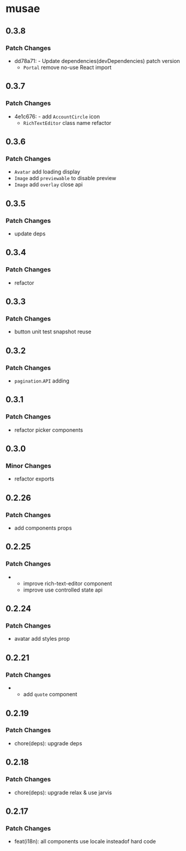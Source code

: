 # musae

## 0.3.8

### Patch Changes

- dd78a71: - Update dependencies(devDependencies) patch version
  - `Portal` remove no-use React import

## 0.3.7

### Patch Changes

- 4e1c676: - add `AccountCircle` icon
  - `RichTextEditor` class name refactor

## 0.3.6

### Patch Changes

- `Avatar` add loading display
- `Image` add `previewable` to disable preview
- `Image` add `overlay` close api

## 0.3.5

### Patch Changes

- update deps

## 0.3.4

### Patch Changes

- refactor

## 0.3.3

### Patch Changes

- button unit test snapshot reuse

## 0.3.2

### Patch Changes

- `pagination`.`API` adding

## 0.3.1

### Patch Changes

- refactor picker components

## 0.3.0

### Minor Changes

- refactor exports

## 0.2.26

### Patch Changes

- add components props

## 0.2.25

### Patch Changes

- - improve rich-text-editor component
  - improve use controlled state api

## 0.2.24

### Patch Changes

- avatar add styles prop

## 0.2.21

### Patch Changes

- - add `quote` component

## 0.2.19

### Patch Changes

- chore(deps): upgrade deps

## 0.2.18

### Patch Changes

- chore(deps): upgrade relax & use jarvis

## 0.2.17

### Patch Changes

- feat(i18n): all components use locale insteadof hard code
